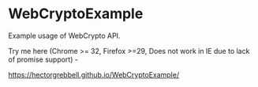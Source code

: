 # WebCryptoExample
Example usage of WebCrypto API.

Try me here (Chrome >= 32, Firefox >=29, Does not work in IE due to lack of promise support)  -

https://hectorgrebbell.github.io/WebCryptoExample/
